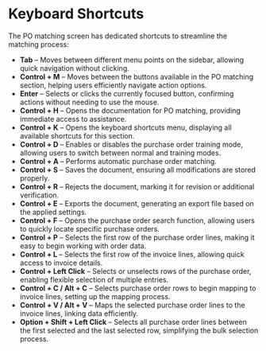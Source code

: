 # Keyboard Shortcuts

The PO matching screen has dedicated shortcuts to streamline the matching process:

* **Tab** – Moves between different menu points on the sidebar, allowing quick navigation without clicking.
* **Control + M** – Moves between the buttons available in the PO matching section, helping users efficiently navigate action options.
* **Enter** – Selects or clicks the currently focused button, confirming actions without needing to use the mouse.
* **Control + H** – Opens the documentation for PO matching, providing immediate access to assistance.
* **Control + K** – Opens the keyboard shortcuts menu, displaying all available shortcuts for this section.
* **Control + D** – Enables or disables the purchase order training mode, allowing users to switch between normal and training modes.
* **Control + A** – Performs automatic purchase order matching.
* **Control + S** – Saves the document, ensuring all modifications are stored properly.
* **Control + R** – Rejects the document, marking it for revision or additional verification.
* **Control + E** – Exports the document, generating an export file based on the applied settings.
* **Control + F** – Opens the purchase order search function, allowing users to quickly locate specific purchase orders.
* **Control + P** – Selects the first row of the purchase order lines, making it easy to begin working with order data.
* **Control + L** – Selects the first row of the invoice lines, allowing quick access to invoice details.
* **Control + Left Click** – Selects or unselects rows of the purchase order, enabling flexible selection of multiple entries.
* **Control + C / Alt + C** – Selects purchase order rows to begin mapping to invoice lines, setting up the mapping process.
* **Control + V / Alt + V** – Maps the selected purchase order lines to the invoice lines, linking data efficiently.
* **Option + Shift + Left Click** – Selects all purchase order lines between the first selected and the last selected row, simplifying the bulk selection process.
